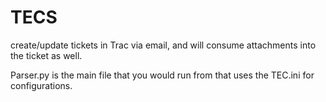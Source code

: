 # TECS
create/update tickets in Trac via email, and will consume attachments into the ticket as well.

Parser.py is the main file that you would run from that uses the TEC.ini for configurations.
